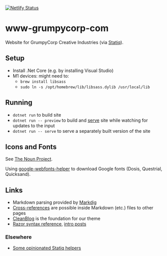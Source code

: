 [![Netlify Status](https://api.netlify.com/api/v1/badges/63595710-a86c-48c9-a3e2-5a2f4e4bdadc/deploy-status)](https://app.netlify.com/sites/grumpycorp/deploys)

# www-grumpycorp-com

Website for GrumpyCorp Creative Industries (via [Statiq](https://statiq.dev)).

## Setup

- Install .Net Core (e.g. by installing Visual Studio)
- M1 devices: might need to:
  - `brew install libsass`
  - `sudo ln -s /opt/homebrew/lib/libsass.dylib /usr/local/lib`

## Running

- `dotnet run` to build site
- `dotnet run -- preview` to build and [serve](http://localhost:5080) site while watching for updates to the input
- `dotnet run -- serve` to serve a separately built version of the site

## Icons and Fonts

See [The Noun Project](https://thenounproject.com/).

Using [google-webfonts-helper](https://gwfh.mranftl.com/fonts) to download Google fonts (Dosis, Questrial, Quicksand).

## Links

- Markdown parsing provided by [Markdig](https://github.com/xoofx/markdig/blob/master/readme.md)
- [Cross-references](https://www.statiq.dev/guide/web/content-files/links-and-cross-references) are possible inside Markdown (etc.) files to other pages
- [CleanBlog](https://github.com/statiqdev/CleanBlog) is the foundation for our theme
- [Razor syntax reference](https://learn.microsoft.com/en-us/aspnet/core/mvc/views/razor?view=aspnetcore-7.0), [intro posts](https://weblogs.asp.net/scottgu/asp-net-mvc-3-layouts-and-sections-with-razor)

### Elsewhere

- [Some opinionated Statiq helpers](https://github.com/AnkurSheel/StatiqHelpers)
